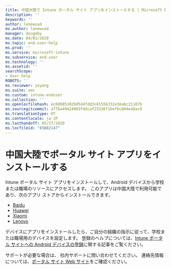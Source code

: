 ```yaml
---
title: 中国大陸で Intune ポータル サイト アプリをインストールする | Microsoft Docs
description: ''
keywords: ''
author: lenewsad
ms.author: lanewsad
manager: dougeby
ms.date: 04/01/2020
ms.topic: end-user-help
ms.prod: ''
ms.service: microsoft-intune
ms.subservice: end-user
ms.technology: ''
ms.assetid: ''
searchScope:
- User help
ROBOTS: ''
ms.reviewer: jeyang
ms.suite: ems
ms.custom: intune-enduser
ms.collection: ''
ms.openlocfilehash: ec600051020d5d4fdd3c81556332e3ea6c21187b
ms.sourcegitcommit: a77ba49424803fddcaf23326f1befbc004e48ac9
ms.translationtype: HT
ms.contentlocale: ja-JP
ms.lasthandoff: 05/27/2020
ms.locfileid: "83882147"
---
```

# <a name="install-company-portal-app-in-mainland-china"></a>中国大陸でポータル サイト アプリをインストールする   

Intune ポータル サイト アプリをインストールして、Android デバイスから学校または職場のリソースにアクセスします。 このアプリは中国大陸で利用可能であり、次のアプリ ストアからインストールできます。 

* [Baidu](https://go.microsoft.com/fwlink/?linkid=836946)
* [Huawei](https://go.microsoft.com/fwlink/?linkid=836948)
* [Xiaomi](https://go.microsoft.com/fwlink/?linkid=836947) 
* [Lenovo](https://go.microsoft.com/fwlink/?linkid=2125082)

デバイスにアプリをインストールしたら、ご自分の組織の指示に従って、学校または職場用のデバイスを設定します。 登録のヘルプについては、[Intune ポータル サイトへの Android デバイスの登録](enroll-device-android-company-portal.md)に関する記事をご覧ください。  

サポートが必要な場合は、 社内サポートに問い合わせてください。 連絡先情報については、[ポータル サイト Web サイト](https://go.microsoft.com/fwlink/?linkid=2010980)をご確認ください。
